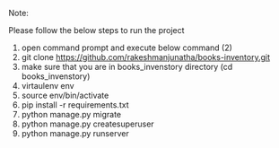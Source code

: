 Note:

Please follow the below steps to run the project

1) open command prompt and execute below command (2)
2) git clone https://github.com/rakeshmanjunatha/books-inventory.git
3) make sure that you are in books_invenstory directory (cd books_invenstory) 
4) virtaulenv env
5) source env/bin/activate
6) pip install -r requirements.txt
7) python manage.py migrate
8) python manage.py createsuperuser
9) python manage.py runserver